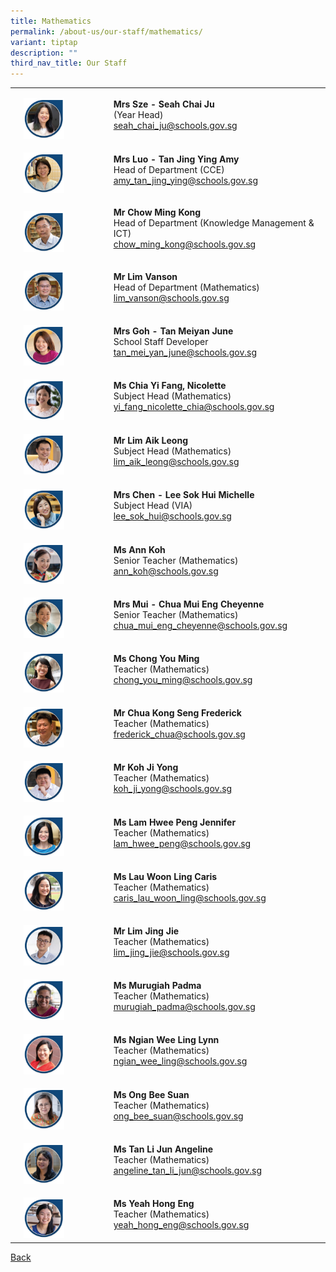```yaml
---
title: Mathematics
permalink: /about-us/our-staff/mathematics/
variant: tiptap
description: ""
third_nav_title: Our Staff
---
```

<table style="minWidth: 75px">
<colgroup>
<col>
<col>
<col>
</colgroup>
<tbody>
<tr>
<td rowspan="1" colspan="1">
<p></p>
</td>
<td rowspan="1" colspan="1">
<p></p>
<div class="isomer-image-wrapper">
<img style="width: 50%;" height="auto" width="100%" alt="" src="/images/Staff Photos/2024 Maths/6_TMJC_Staff___Maths_Chai_Ju.jpg">
</div>
</td>
<td rowspan="1" colspan="1">
<p><strong>Mrs Sze - Seah Chai Ju</strong>
<br>(Year Head)
<br><a href="mailto:seah_chai_ju@schools.gov.sg" rel="noopener noreferrer nofollow" target="_blank">seah_chai_ju@schools.gov.sg</a>
</p>
</td>
</tr>
<tr>
<td rowspan="1" colspan="1">
<p></p>
</td>
<td rowspan="1" colspan="1">
<p></p>
<div class="isomer-image-wrapper">
<img style="width: 50%;" height="auto" width="100%" alt="" src="/images/Staff Photos/2024 Maths/6_TMJC_Staff___Maths_Amy.jpg">
</div>
</td>
<td rowspan="1" colspan="1">
<p><strong>Mrs Luo - Tan Jing Ying Amy</strong>
<br>Head of Department (CCE)
<br><a href="mailto:amy_tan_jing_ying@schools.gov.sg" rel="noopener noreferrer nofollow" target="_blank">amy_tan_jing_ying@schools.gov.sg</a>
</p>
</td>
</tr>
<tr>
<td rowspan="1" colspan="1">
<p></p>
</td>
<td rowspan="1" colspan="1">
<p></p>
<div class="isomer-image-wrapper">
<img style="width: 50%;" height="auto" width="100%" alt="" src="/images/Staff Photos/2024 Maths/6_TMJC_Staff___Maths_Ming_Kong.jpg">
</div>
</td>
<td rowspan="1" colspan="1">
<p><strong>Mr Chow Ming Kong</strong>
<br>Head of Department (Knowledge Management &amp; ICT)
<br><a href="mailto:chow_ming_kong@schools.gov.sg" rel="noopener noreferrer nofollow" target="_blank">chow_ming_kong@schools.gov.sg</a>
</p>
<p></p>
</td>
</tr>
<tr>
<td rowspan="1" colspan="1">
<p></p>
</td>
<td rowspan="1" colspan="1">
<p></p>
<div class="isomer-image-wrapper">
<img style="width: 50%;" height="auto" width="100%" alt="" src="/images/Staff Photos/2024 Maths/6_TMJC_Staff___Maths_Vanson.jpg">
</div>
</td>
<td rowspan="1" colspan="1">
<p><strong>Mr Lim Vanson</strong>
<br>Head of Department (Mathematics)
<br><a href="mailto:lim_vanson@schools.gov.sg" rel="noopener noreferrer nofollow" target="_blank">lim_vanson@schools.gov.sg</a>
</p>
</td>
</tr>
<tr>
<td rowspan="1" colspan="1">
<p></p>
</td>
<td rowspan="1" colspan="1">
<p></p>
<div class="isomer-image-wrapper">
<img style="width: 50%;" height="auto" width="100%" alt="" src="/images/Staff Photos/2024 Maths/6_TMJC_Staff___Maths_June.jpg">
</div>
</td>
<td rowspan="1" colspan="1">
<p><strong>Mrs Goh - Tan Meiyan June</strong>
<br>School Staff Developer
<br><a href="mailto:tan_mei_yan_june@schools.gov.sg" rel="noopener noreferrer nofollow" target="_blank">tan_mei_yan_june@schools.gov.sg</a>
</p>
</td>
</tr>
<tr>
<td rowspan="1" colspan="1">
<p></p>
</td>
<td rowspan="1" colspan="1">
<p></p>
<div class="isomer-image-wrapper">
<img style="width: 50%;" height="auto" width="100%" alt="" src="/images/Staff Photos/2024 Maths/6_TMJC_Staff___Maths_Nicolette.jpg">
</div>
</td>
<td rowspan="1" colspan="1">
<p><strong>Ms Chia Yi Fang, Nicolette</strong>
<br>Subject Head (Mathematics)
<br><a href="mailto:yi_fang_nicolette_chia@schools.gov.sg" rel="noopener noreferrer nofollow" target="_blank">yi_fang_nicolette_chia@schools.gov.sg</a>
</p>
</td>
</tr>
<tr>
<td rowspan="1" colspan="1">
<p></p>
</td>
<td rowspan="1" colspan="1">
<p></p>
<div class="isomer-image-wrapper">
<img style="width: 50%;" height="auto" width="100%" alt="" src="/images/Staff Photos/2024 Maths/6_TMJC_Staff___Maths_Aik_Leong.jpg">
</div>
</td>
<td rowspan="1" colspan="1">
<p><strong>Mr Lim Aik Leong</strong>
<br>Subject Head (Mathematics)
<br><a href="mailto:lim_aik_leong@schools.gov.sg" rel="noopener noreferrer nofollow" target="_blank">lim_aik_leong@schools.gov.sg</a>
</p>
</td>
</tr>
<tr>
<td rowspan="1" colspan="1">
<p></p>
</td>
<td rowspan="1" colspan="1">
<p></p>
<div class="isomer-image-wrapper">
<img style="width: 50%;" height="auto" width="100%" alt="" src="/images/Staff Photos/2024 Maths/6_TMJC_Staff___Maths_Michelle.jpg">
</div>
</td>
<td rowspan="1" colspan="1">
<p><strong>Mrs Chen - Lee Sok Hui Michelle</strong>
<br>Subject Head (VIA)
<br><a href="mailto:lee_sok_hui@schools.gov.sg" rel="noopener noreferrer nofollow" target="_blank">lee_sok_hui@schools.gov.sg</a>
</p>
</td>
</tr>
<tr>
<td rowspan="1" colspan="1">
<p></p>
</td>
<td rowspan="1" colspan="1">
<p></p>
<div class="isomer-image-wrapper">
<img style="width: 50%;" height="auto" width="100%" alt="" src="/images/Staff Photos/2024 Maths/6_TMJC_Staff___Maths_ann.jpg">
</div>
</td>
<td rowspan="1" colspan="1">
<p><strong>Ms Ann Koh</strong>
<br>Senior Teacher (Mathematics)
<br><a href="mailto:ann_koh@schools.gov.sg" rel="noopener noreferrer nofollow" target="_blank">ann_koh@schools.gov.sg</a>
</p>
</td>
</tr>
<tr>
<td rowspan="1" colspan="1">
<p></p>
</td>
<td rowspan="1" colspan="1">
<p></p>
<div class="isomer-image-wrapper">
<img style="width: 50%;" height="auto" width="100%" alt="" src="/images/Staff Photos/2024 Maths/6_TMJC_Staff___Maths_Cheyenne.jpg">
</div>
</td>
<td rowspan="1" colspan="1">
<p><strong>Mrs Mui - Chua Mui Eng Cheyenne</strong>
<br>Senior Teacher (Mathematics)
<br><a href="mailto:chua_mui_eng_cheyenne@schools.gov.sg" rel="noopener noreferrer nofollow" target="_blank">chua_mui_eng_cheyenne@schools.gov.sg</a>
</p>
</td>
</tr>
<tr>
<td rowspan="1" colspan="1">
<p></p>
</td>
<td rowspan="1" colspan="1">
<p></p>
<div class="isomer-image-wrapper">
<img style="width: 50%;" height="auto" width="100%" alt="" src="/images/Staff Photos/2024 Maths/6_TMJC_Staff___Maths_You_Ming.jpg">
</div>
</td>
<td rowspan="1" colspan="1">
<p><strong>Ms Chong You Ming</strong>
<br>Teacher (Mathematics)
<br><a href="mailto:chong_you_ming@schools.gov.sg" rel="noopener noreferrer nofollow" target="_blank">chong_you_ming@schools.gov.sg</a>
</p>
</td>
</tr>
<tr>
<td rowspan="1" colspan="1">
<p></p>
</td>
<td rowspan="1" colspan="1">
<p></p>
<div class="isomer-image-wrapper">
<img style="width: 50%;" height="auto" width="100%" alt="" src="/images/Staff Photos/2024 Maths/6_TMJC_Staff___Maths_Frederick_21.jpg">
</div>
</td>
<td rowspan="1" colspan="1">
<p><strong>Mr Chua Kong Seng Frederick</strong>
<br>Teacher (Mathematics)
<br><a href="mailto:frederick_chua@schools.gov.sg" rel="noopener noreferrer nofollow" target="_blank">frederick_chua@schools.gov.sg</a>
</p>
</td>
</tr>
<tr>
<td rowspan="1" colspan="1">
<p></p>
</td>
<td rowspan="1" colspan="1">
<p></p>
<div class="isomer-image-wrapper">
<img style="width: 50%;" height="auto" width="100%" alt="" src="/images/Staff Photos/2024 Maths/6_TMJC_Staff___Maths_Ji_Yong.jpg">
</div>
</td>
<td rowspan="1" colspan="1">
<p><strong>Mr Koh Ji Yong</strong>
<br>Teacher (Mathematics)
<br><a href="mailto:koh_ji_yong@schools.gov.sg" rel="noopener noreferrer nofollow" target="_blank">koh_ji_yong@schools.gov.sg</a>
</p>
</td>
</tr>
<tr>
<td rowspan="1" colspan="1">
<p></p>
</td>
<td rowspan="1" colspan="1">
<p></p>
<div class="isomer-image-wrapper">
<img style="width: 50%;" height="auto" width="100%" alt="" src="/images/Staff Photos/2024 Maths/6_TMJC_Staff___Maths_Jennifer.jpg">
</div>
</td>
<td rowspan="1" colspan="1">
<p><strong>Ms Lam Hwee Peng Jennifer</strong>
<br>Teacher (Mathematics)
<br><a href="mailto:lam_hwee_peng@schools.gov.sg" rel="noopener noreferrer nofollow" target="_blank">lam_hwee_peng@schools.gov.sg</a>
</p>
</td>
</tr>
<tr>
<td rowspan="1" colspan="1">
<p></p>
</td>
<td rowspan="1" colspan="1">
<p></p>
<div class="isomer-image-wrapper">
<img style="width: 50%;" height="auto" width="100%" alt="" src="/images/Staff Photos/2024 Maths/6_TMJC_Staff___Maths_Caris.jpg">
</div>
</td>
<td rowspan="1" colspan="1">
<p><strong>Ms Lau Woon Ling Caris</strong> 
<br>Teacher (Mathematics)
<br><a href="mailto:caris_lau_woon_ling@schools.gov.sg" rel="noopener noreferrer nofollow" target="_blank">caris_lau_woon_ling@schools.gov.sg</a>
</p>
</td>
</tr>
<tr>
<td rowspan="1" colspan="1">
<p></p>
</td>
<td rowspan="1" colspan="1">
<p></p>
<div class="isomer-image-wrapper">
<img style="width: 50%;" height="auto" width="100%" alt="" src="/images/Staff Photos/2024 Maths/6_TMJC_Staff___Maths_Jing_Jie.jpg">
</div>
</td>
<td rowspan="1" colspan="1">
<p><strong>Mr Lim Jing Jie</strong>
<br>Teacher (Mathematics)
<br><a href="mailto:lim_jing_jie@schools.gov.sg" rel="noopener noreferrer nofollow" target="_blank">lim_jing_jie@schools.gov.sg</a>
</p>
</td>
</tr>
<tr>
<td rowspan="1" colspan="1">
<p></p>
</td>
<td rowspan="1" colspan="1">
<p></p>
<div class="isomer-image-wrapper">
<img style="width: 50%;" height="auto" width="100%" alt="" src="/images/Staff Photos/2024 Maths/6_TMJC_Staff___Maths_Padma.jpg">
</div>
</td>
<td rowspan="1" colspan="1">
<p><strong>Ms Murugiah Padma</strong>
<br>Teacher (Mathematics)
<br><a href="mailto:murugiah_padma@schools.gov.sg" rel="noopener noreferrer nofollow" target="_blank">murugiah_padma@schools.gov.sg</a>
</p>
</td>
</tr>
<tr>
<td rowspan="1" colspan="1">
<p></p>
</td>
<td rowspan="1" colspan="1">
<p></p>
<div class="isomer-image-wrapper">
<img style="width: 50%;" height="auto" width="100%" alt="" src="/images/Staff Photos/2024 Maths/6_TMJC_Staff___Maths_Ling.jpg">
</div>
</td>
<td rowspan="1" colspan="1">
<p><strong>Ms Ngian Wee Ling Lynn</strong>
<br>Teacher (Mathematics)
<br><a href="mailto:ngian_wee_ling@schools.gov.sg" rel="noopener noreferrer nofollow" target="_blank">ngian_wee_ling@schools.gov.sg</a>
</p>
</td>
</tr>
<tr>
<td rowspan="1" colspan="1">
<p></p>
</td>
<td rowspan="1" colspan="1">
<p></p>
<div class="isomer-image-wrapper">
<img style="width: 50%;" height="auto" width="100%" alt="" src="/images/Staff Photos/2024 Maths/6_TMJC_Staff___Maths_Bee_Suan.jpg">
</div>
</td>
<td rowspan="1" colspan="1">
<p><strong>Ms Ong Bee Suan</strong>
<br>Teacher (Mathematics)
<br><a href="mailto:ong_bee_suan@schools.gov.sg" rel="noopener noreferrer nofollow" target="_blank">ong_bee_suan@schools.gov.sg</a>
</p>
</td>
</tr>
<tr>
<td rowspan="1" colspan="1">
<p></p>
</td>
<td rowspan="1" colspan="1">
<p></p>
<div class="isomer-image-wrapper">
<img style="width: 50%;" height="auto" width="100%" alt="" src="/images/Staff Photos/2024 Maths/6_TMJC_Staff___Maths_Angeline.jpg">
</div>
</td>
<td rowspan="1" colspan="1">
<p><strong>Ms Tan Li Jun Angeline </strong>
<br>Teacher (Mathematics)
<br><a href="mailto:angeline_tan_li_jun@schools.gov.sg" rel="noopener noreferrer nofollow" target="_blank">angeline_tan_li_jun@schools.gov.sg</a>
</p>
</td>
</tr>
<tr>
<td rowspan="1" colspan="1">
<p></p>
</td>
<td rowspan="1" colspan="1">
<p></p>
<div class="isomer-image-wrapper">
<img style="width: 50%;" height="auto" width="100%" alt="" src="/images/Staff Photos/2024 Maths/6_TMJC_Staff___Maths_Hong_Eng.jpg">
</div>
</td>
<td rowspan="1" colspan="1">
<p><strong>Ms Yeah Hong Eng</strong>
<br>Teacher (Mathematics)
<br><a href="mailto:yeah_hong_eng@schools.gov.sg" rel="noopener noreferrer nofollow" target="_blank">yeah_hong_eng@schools.gov.sg</a>
</p>
</td>
</tr>
</tbody>
</table>
<p><a href="https://www.tmjc.moe.edu.sg/about-us/Our-Staff/" rel="noopener noreferrer nofollow" target="_blank">Back</a>
</p>